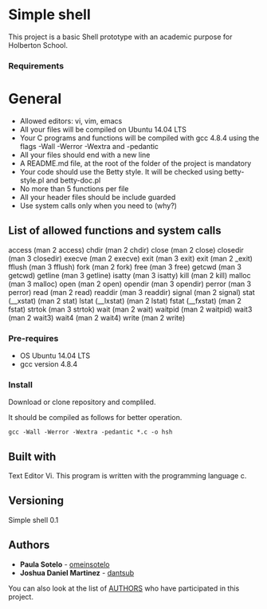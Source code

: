 # Simple shell

This project is a basic Shell prototype with an academic purpose for Holberton School.

### Requirements

# General

- Allowed editors: vi, vim, emacs
- All your files will be compiled on Ubuntu 14.04 LTS
- Your C programs and functions will be compiled with gcc 4.8.4 using the flags -Wall -Werror -Wextra and -pedantic
- All your files should end with a new line
- A README.md file, at the root of the folder of the project is mandatory
- Your code should use the Betty style. It will be checked using betty-style.pl and betty-doc.pl
- No more than 5 functions per file
- All your header files should be include guarded
- Use system calls only when you need to (why?)

## List of allowed functions and system calls

access (man 2 access)
chdir (man 2 chdir)
close (man 2 close)
closedir (man 3 closedir)
execve (man 2 execve)
exit (man 3 exit)
exit (man 2 _exit)
fflush (man 3 fflush)
fork (man 2 fork)
free (man 3 free)
getcwd (man 3 getcwd)
getline (man 3 getline)
isatty (man 3 isatty)
kill (man 2 kill)
malloc (man 3 malloc)
open (man 2 open)
opendir (man 3 opendir)
perror (man 3 perror)
read (man 2 read)
readdir (man 3 readdir)
signal (man 2 signal)
stat (__xstat) (man 2 stat)
lstat (__lxstat) (man 2 lstat)
fstat (__fxstat) (man 2 fstat)
strtok (man 3 strtok)
wait (man 2 wait)
waitpid (man 2 waitpid)
wait3 (man 2 wait3)
wait4 (man 2 wait4)
write (man 2 write)

### Pre-requires 

- OS Ubuntu 14.04 LTS
- gcc version 4.8.4

### Install

Download or clone repository and compliled.

It should be compiled as follows for better operation.

```
gcc -Wall -Werror -Wextra -pedantic *.c -o hsh
```

## Built with 

Text Editor Vi.
This program is written with the programming language c.

## Versioning

Simple shell 0.1

## Authors

* **Paula Sotelo** - [omeinsotelo](https://github.com/omeinsotelo)
* **Joshua Daniel Martinez** - [dantsub](https://github.com/dantsub)

You can also look at the list of [AUTHORS](https://github.com/dantsub/simple_shell/blob/master/AUTHORS) who have participated in this project. 
